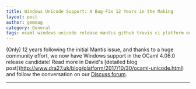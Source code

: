 ```yaml
---
title: Windows Unicode Support: A Bug-Fix 12 Years in the Making
layout: post
author: gemmag
category: General
tags: ocaml windows unicode release mantis github travis ci platform ecosystem tooling testing
---
```


(Only) 12 years following the initial Mantis issue, and thanks to a huge community effort, we now have Windows support in the OCaml 4.06.0 release candidate! Read more in David's [detailed blog post])http://www.dra27.uk/blog/platform/2017/10/30/ocaml-unicode.html) and follow the conversation on our [Discuss forum](https://discuss.ocaml.org/t/windows-unicode-support-in-ocaml-4-06-0/1034).

----
